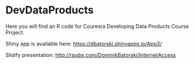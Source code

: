 DevDataProducts
===============

Here you will find an R code for Couresra Developing Data Products Course Project. 

Shiny app is available here: https://dbatorski.shinyapps.io/App3/

Slidify presentation: http://rpubs.com/DominikBatorski/InternetAccess